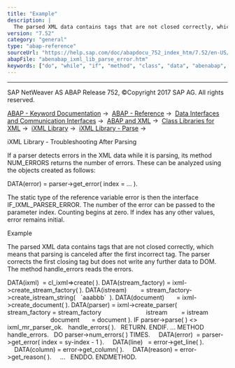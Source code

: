 ```yaml
---
title: "Example"
description: |
  The parsed XML data contains tags that are not closed correctly, which means that parsing is canceled after the first incorrect tag. The parser corrects the first closing tag but does not write any further data to DOM. The method handle_errors reads the errors. DATA(ixml)  = cl_ixml=>create( ). DA
version: "7.52"
category: "general"
type: "abap-reference"
sourceUrl: "https://help.sap.com/doc/abapdocu_752_index_htm/7.52/en-US/abenabap_ixml_lib_parse_error.htm"
abapFile: "abenabap_ixml_lib_parse_error.htm"
keywords: ["do", "while", "if", "method", "class", "data", "abenabap", "ixml", "lib", "parse", "error"]
---
```


* * *

SAP NetWeaver AS ABAP Release 752, ©Copyright 2017 SAP AG. All rights reserved.

[ABAP - Keyword Documentation](https://help.sap.com/doc/abapdocu_752_index_htm/7.52/en-US/abenabap.htm) →  [ABAP - Reference](https://help.sap.com/doc/abapdocu_752_index_htm/7.52/en-US/abenabap_reference.htm) →  [Data Interfaces and Communication Interfaces](https://help.sap.com/doc/abapdocu_752_index_htm/7.52/en-US/abenabap_data_communication.htm) →  [ABAP and XML](https://help.sap.com/doc/abapdocu_752_index_htm/7.52/en-US/abenabap_xml.htm) →  [Class Libraries for XML](https://help.sap.com/doc/abapdocu_752_index_htm/7.52/en-US/abenabap_xml_libs.htm) →  [iXML Library](https://help.sap.com/doc/abapdocu_752_index_htm/7.52/en-US/abenabap_ixml_lib.htm) →  [iXML Library - Parse](https://help.sap.com/doc/abapdocu_752_index_htm/7.52/en-US/abenabap_ixml_lib_parse.htm) → 

iXML Library - Troubleshooting After Parsing

If a parser detects errors in the XML data while it is parsing, its method NUM\_ERRORS returns the number of errors. These can be analyzed using the objects created as follows:

DATA(error) = parser->get\_error( index = ... ).

The static type of the reference variable error is then the interface IF\_IXML\_PARSER\_ERROR. The number of the error can be passed to the parameter index. Counting begins at zero. If index has any other values, error remains initial.

Example

The parsed XML data contains tags that are not closed correctly, which means that parsing is canceled after the first incorrect tag. The parser corrects the first closing tag but does not write any further data to DOM. The method handle\_errors reads the errors.

DATA(ixml)  = cl\_ixml=>create( ).
DATA(stream\_factory) = ixml->create\_stream\_factory( ).
DATA(istream)        = stream\_factory->create\_istream\_string(
  \`<text1>aaa</text><text2>bbb</text>\`  ).
DATA(document)       = ixml->create\_document( ).
DATA(parser) = ixml->create\_parser(
                         stream\_factory = stream\_factory
                         istream        = istream
                         document       = document ).
IF parser->parse( ) <> ixml\_mr\_parser\_ok.
  handle\_errors( ).
  RETURN.
ENDIF.
...
METHOD handle\_errors.
  DO parser->num\_errors( ) TIMES.
    DATA(error)  = parser->get\_error( index = sy-index - 1 ).
    DATA(line)   = error->get\_line( ).
    DATA(column) = error->get\_column( ).
    DATA(reason) = error->get\_reason( ).
    ...
  ENDDO.
ENDMETHOD.